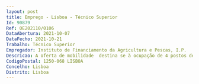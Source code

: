 ```yaml
--- 
layout: post
title: Emprego - Lisboa - Técnico Superior
Id: 90879
Ref: OE202110/0106
DataAbertura: 2021-10-07
DataFecho: 2021-10-21
Trabalho: Técnico Superior
Empregador: Instituto de Financiamento da Agricultura e Pescas, I.P.
Descricao: A oferta de mobilidade  destina se à ocupação de 4 postos de trabalho na carreira e categoria de técnico, na Unidade de Gestão Operacional, do Departamento de Apoios ao Investimento   DAI UGOPCaracterização sumária das funções Gestão das candidaturas, análise dos pedidos de pagamentos e apuramento dos pagamentos dos apoios à agricultura e pescas Análise dos pedidos de pagamento dos projetos aprovados pelo programa de desenvolvimento rural do continente, na vertente da assistência técnica Análise da conformidade de garantias bancárias e escritas apresentadas nos pedidos de adiantamento Análise de procedimentos de contratação pública associados à despesa apresentada no âmbito dos projetos de assistência técnica  Assegurar o contraditório e follow up relativos a ações de controlo certificação auditorias  Assegurar os procedimentos inerentes à contratação e à concessão dos apoios.
CodigoPostal: 1250-068 LISBOA
Concelho: Lisboa
Distrito: Lisboa
--- 
```

